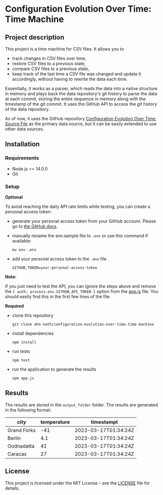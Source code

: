 # Configuration Evolution Over Time: Time Machine

## Project description

This project is a time machine for CSV files. It allows you to 
* track changes in CSV files over time,
* restore CSV files to a previous state,
* compare CSV files to a previous state,
* keep track of the last time a CSV file was changed and update it accordingly, without having to rewrite the data each time.

Essentially, it works as a parser, which reads the data into a native structure in memory and plays back the data repository's git history to parse the data at each commit, storing the entire sequence in memory along with the timestamp of the git commit. It uses the GitHub API to access the git history of the data repository.

As of now, it uses the GitHub repository [Configuration Evolution Over Time: Source File](https://github.com/ahn-nath/configuration-evolution-over-time.source-file) as the primary data source, but it can be easily extended to use other data sources.

## Installation

### Requirements
* Node.js >= 14.0.0
* Git


### Setup

**Optional**

To avoid reaching the daily API rate limits while testing, you can create a personal access token:

- generate your personal access token from your GitHub account. Please go to [the GitHub docs](https://docs.github.com/en/authentication/keeping-your-account-and-data-secure/creating-a-personal-access-token#creating-a-personal-access-token-classic). 

- manually rename the env.sample file to `.env` or use this command if available:
    ```
    mv env .env
    ```
- add your personal access token to the `.env` file
    ```
    GITHUB_TOKEN=your-personal-access-token
    ```

**Note:**

If you just need to test the API, you can ignore the steps above and remove the `{ auth: process.env.GITHUB_API_TOKEN }` option from the [app.js](./app.js) file. You should easily find this in the first few lines of the file.


**Required**
- clone this repository
  
    ```
    git clone ahn-nath/configuration-evolution-over-time.time-machine
    ```
- install dependencies
    ```
    npm install
    ```
- run tests
    ```
    npm test
    ```
- run the application to generate the results
    ```
    npm app.js
    ```

## Results

The results are stored in the `output_folder` folder. The results are generated in the following format:



| city        | temperature | timestampt           |
| ----------- | ----------- | -------------------- |
| Grand Forks | -41         | 2023-03-17T01:34:24Z |
| Berlin      | 4.1         | 2023-03-17T01:34:24Z |
| Oodnadatta  | 41          | 2023-03-17T01:34:24Z |
| Caracas     | 27          | 2023-03-17T01:34:24Z |


## License

This project is licensed under the MIT License - see the [LICENSE](LICENSE) file for details.





 
